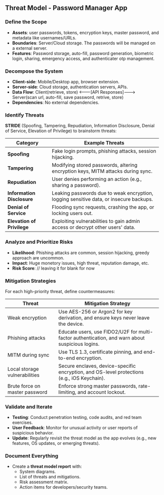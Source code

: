 ## Threat Model - Password Manager App

### Define the Scope
- **Assets**: user passwords, tokens, encryption keys, master password, and metadata like usernames/URLs.
- **Boundaries**: Server/Cloud storage. The passwords will be managed on a external server.
- **Features**: Password storage, auto-fill, password generation, biometric login, sharing, emergency access, and authenticater otp management.

### Decompose the System
- **Client-side**: Mobile/Desktop app, browser extension.
- **Server-side**: Cloud storage, authentication servers, APIs.
- **Data Flow**: 
	Client(retrieve, store) <---[API Responses]---> Server(scan url, auto-fill, save password, retrive, store)
- **Dependencies**: No external dependencies.

### Identify Threats
**STRIDE** (Spoofing, Tampering, Repudiation, Information Disclosure, Denial of Service, Elevation of Privilege) to brainstorm threats:

| Category               | Example Threats                                                                                     |
|------------------------|-----------------------------------------------------------------------------------------------------|
| **Spoofing**           | Fake login prompts, phishing attacks, session hijacking.                                            |
| **Tampering**          | Modifying stored passwords, altering encryption keys, MITM attacks during sync.                     |
| **Repudiation**        | User denies performing an action (e.g., sharing a password).                                       |
| **Information Disclosure** | Leaking passwords due to weak encryption, logging sensitive data, or insecure backups.          |
| **Denial of Service**  | Flooding sync requests, crashing the app, or locking users out.                                    |
| **Elevation of Privilege** | Exploiting vulnerabilities to gain admin access or decrypt other users' data.                   |

### Analyze and Prioritize Risks
- **Likelihood**: Phishing attacks are common, session hijacking, greedy approach are uncommon.
- **Impact**: Huge monetory issues, high threat, reputation damage, etc.
- **Risk Score**: // leaving it for blank for now

### Mitigation Strategies
For each high-priority threat, define countermeasures:

| Threat                          | Mitigation Strategy                                                                                 |
|---------------------------------|-----------------------------------------------------------------------------------------------------|
| Weak encryption                  | Use AES-256 or Argon2 for key derivation, and ensure keys never leave the device.                  |
| Phishing attacks                 | Educate users, use FIDO2/U2F for multi-factor authentication, and warn about suspicious logins.    |
| MITM during sync                 | Use TLS 1.3, certificate pinning, and end-to-end encryption.                                        |
| Local storage vulnerabilities    | Secure enclaves, device-specific encryption, and OS-level protections (e.g., iOS Keychain).       |
| Brute force on master password  | Enforce strong master passwords, rate-limiting, and account lockout.                                |

### Validate and Iterate
- **Testing**: Conduct penetration testing, code audits, and red team exercises.
- **User Feedback**: Monitor for unusual activity or user reports of suspicious behavior.
- **Update**: Regularly revisit the threat model as the app evolves (e.g., new features, OS updates, or emerging threats).

### Document Everything
- Create a **threat model report** with:
  - System diagrams.
  - List of threats and mitigations.
  - Risk assessment matrix.
  - Action items for developers/security teams.
